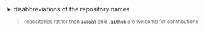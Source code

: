 <details>
<summary>disabbreviations of the repository names</summary>

|    |           |
| -- | --------- |
| dc | discord   |
| tg | telegram  |
| mc | minecraft |

</details>

> <sup>repositories rather than [`zaboal`](github.com/zaboal/zaboal) and
[`.github`](github.com/zaboal/.github) are welcome for contributions<sup>
